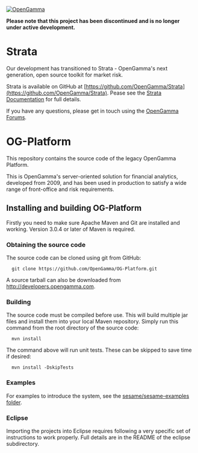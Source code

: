 [![OpenGamma](http://developers.opengamma.com/res/display/default/chrome/masthead_logo.png "OpenGamma")](http://www.opengamma.com)

**Please note that this project has been discontinued and is no longer under active development.**


# Strata

Our development has transitioned to Strata - OpenGamma's next generation, open source toolkit for market risk.

Strata is available on GitHub at [https://github.com/OpenGamma/Strata](https://github.com/OpenGamma/Strata). Pease see the [Strata Documentation](http://opengamma.github.io/StrataDocs) for full details. 

If you have any questions, please get in touch using the [OpenGamma Forums](http://forums.opengamma.com).


# OG-Platform

This repository contains the source code of the legacy OpenGamma Platform.

This is OpenGamma's server-oriented solution for financial analytics,
developed from 2009, and has been used in production to satisfy a wide range of
front-office and risk requirements.


## Installing and building OG-Platform

Firstly you need to make sure Apache Maven and Git are installed and working.
Version 3.0.4 or later of Maven is required.

### Obtaining the source code

The source code can be cloned using git from GitHub:
```
  git clone https://github.com/OpenGamma/OG-Platform.git
```

A source tarball can also be downloaded from http://developers.opengamma.com.

### Building

The source code must be compiled before use. This will build multiple jar
files and install them into your local Maven repository.
Simply run this command from the root directory of the source code:
```
  mvn install
```
The command above will run unit tests.
These can be skipped to save time if desired:
```
  mvn install -DskipTests
```

### Examples


For examples to introduce the system, see the [sesame/sesame-examples folder](tree/master/sesame/sesame-examples).


### Eclipse

Importing the projects into Eclipse requires following a very specific set of
instructions to work properly.
Full details are in the README of the eclipse subdirectory.

